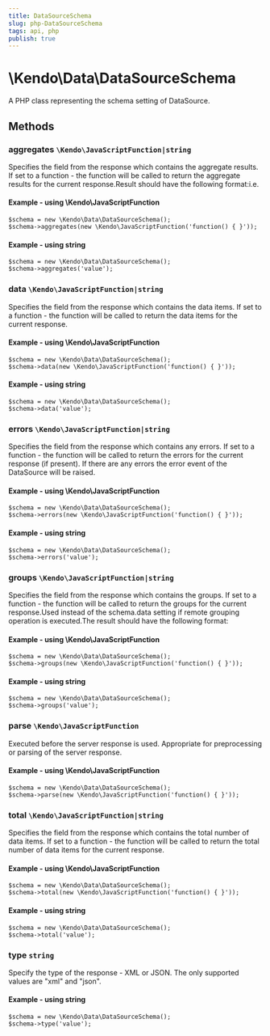 ```yaml
---
title: DataSourceSchema
slug: php-DataSourceSchema
tags: api, php
publish: true
---
```


# \Kendo\Data\DataSourceSchema

A PHP class representing the schema setting of DataSource.


## Methods

### aggregates `\Kendo\JavaScriptFunction|string`

Specifies the field from the response which contains the aggregate results. If set to a function - the function will be called to
return the aggregate results for the current response.Result should have the following format:i.e.


#### Example - using \Kendo\JavaScriptFunction
    $schema = new \Kendo\Data\DataSourceSchema();
    $schema->aggregates(new \Kendo\JavaScriptFunction('function() { }'));

#### Example - using string
    $schema = new \Kendo\Data\DataSourceSchema();
    $schema->aggregates('value');

### data `\Kendo\JavaScriptFunction|string`

Specifies the field from the response which contains the data items. If set to a function - the function will be called to
return the data items for the current response.


#### Example - using \Kendo\JavaScriptFunction
    $schema = new \Kendo\Data\DataSourceSchema();
    $schema->data(new \Kendo\JavaScriptFunction('function() { }'));

#### Example - using string
    $schema = new \Kendo\Data\DataSourceSchema();
    $schema->data('value');

### errors `\Kendo\JavaScriptFunction|string`

Specifies the field from the response which contains any errors. If set to a function - the function will be called to
return the errors for the current response (if present). If there are any errors the error event of the DataSource will be raised.


#### Example - using \Kendo\JavaScriptFunction
    $schema = new \Kendo\Data\DataSourceSchema();
    $schema->errors(new \Kendo\JavaScriptFunction('function() { }'));

#### Example - using string
    $schema = new \Kendo\Data\DataSourceSchema();
    $schema->errors('value');

### groups `\Kendo\JavaScriptFunction|string`

Specifies the field from the response which contains the groups. If set to a function - the function will be called to
return the groups for the current response.Used instead of the schema.data setting if remote grouping operation is executed.The result should have the following format:


#### Example - using \Kendo\JavaScriptFunction
    $schema = new \Kendo\Data\DataSourceSchema();
    $schema->groups(new \Kendo\JavaScriptFunction('function() { }'));

#### Example - using string
    $schema = new \Kendo\Data\DataSourceSchema();
    $schema->groups('value');

### parse `\Kendo\JavaScriptFunction`

Executed before the server response is used. Appropriate for preprocessing or parsing of the server response.


#### Example - using \Kendo\JavaScriptFunction
    $schema = new \Kendo\Data\DataSourceSchema();
    $schema->parse(new \Kendo\JavaScriptFunction('function() { }'));

### total `\Kendo\JavaScriptFunction|string`

Specifies the field from the response which contains the total number of data items. If set to a function - the function will be called to
return the total number of data items for the current response.


#### Example - using \Kendo\JavaScriptFunction
    $schema = new \Kendo\Data\DataSourceSchema();
    $schema->total(new \Kendo\JavaScriptFunction('function() { }'));

#### Example - using string
    $schema = new \Kendo\Data\DataSourceSchema();
    $schema->total('value');

### type `string`

Specify the type of the response - XML or JSON. The only supported values are "xml" and "json".


#### Example - using string
    $schema = new \Kendo\Data\DataSourceSchema();
    $schema->type('value');

